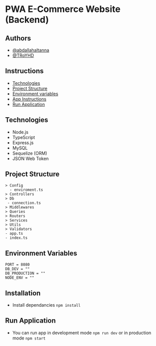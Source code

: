 # PWA E-Commerce Website (Backend)

## Authors

- [@abdallahaltanna](https://github.com/abdallahaltanna)
- [@TRoYHD](https://github.com/TRoYHD)

## Instructions

- [Technologies](#technologies)
- [Project Structure](#project-structure)
- [Environment variables](#environment-variables)
- [App Instructions](#installation)
- [Run Application](#run-application)

## Technologies

- Node.js
- TypeScript
- Express.js
- MySQL
- Sequelize (ORM)
- JSON Web Token

## Project Structure

```
> Config
  - enviroment.ts
> Controllers
> Db
 - connection.ts
> Middlewares
> Queries
> Routers
> Services
> Utils
> Validators
- app.ts
- index.ts
```

## Environment Variables

```
PORT = 8080
DB_DEV = ""
DB_PRODUCTION = ""
NODE_ENV = ""
```

## Installation

- Install dependancies `npm install`

## Run Application

- You can run app in development mode `npm run dev` or in production mode `npm start`

